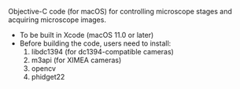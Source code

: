 Objective-C code (for macOS) for controlling microscope stages and acquiring microscope images. 

- To be built in Xcode (macOS 11.0 or later)
- Before building the code, users need to install:
  1) libdc1394 (for dc1394-compatible cameras)
  2) m3api (for XIMEA cameras)
  3) opencv
  4) phidget22
